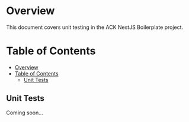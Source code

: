 # Overview

This document covers unit testing in the ACK NestJS Boilerplate project.

# Table of Contents
- [Overview](#overview)
- [Table of Contents](#table-of-contents)
  - [Unit Tests](#unit-tests)

<!-- TODO: Unit test in v8 -->
## Unit Tests

Coming soon...
